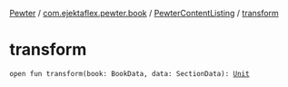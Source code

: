 [Pewter](../../index.md) / [com.ejektaflex.pewter.book](../index.md) / [PewterContentListing](index.md) / [transform](./transform.md)

# transform

`open fun transform(book: BookData, data: SectionData): `[`Unit`](https://kotlinlang.org/api/latest/jvm/stdlib/kotlin/-unit/index.html)